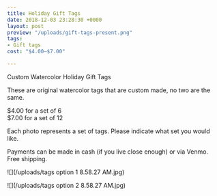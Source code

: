 ```yaml
---
title: Holiday Gift Tags
date: 2018-12-03 23:28:30 +0000
layout: post
preview: "/uploads/gift-tags-present.png"
tags:
- Gift tags
cost: "$4.00–$7.00"

---
```

Custom Watercolor Holiday Gift Tags

These are original watercolor tags that are custom made, no two are the same.

$4.00 for a set of 6   
$7.00 for a set of 12

Each photo represents a set of tags. Please indicate what set you would like.

Payments can be made in cash (if you live close enough) or via Venmo. Free shipping.

![](/uploads/tags option 1 8.58.27 AM.jpg)

![](/uploads/tags option 2 8.58.27 AM.jpg)